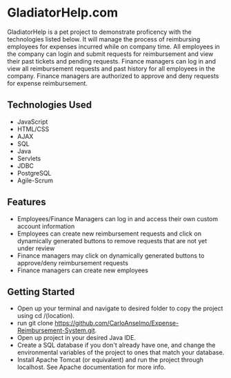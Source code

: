 # GladiatorHelp.com

GladiatorHelp is a pet project to demonstrate proficency with the technologies listed below. It will manage the process of reimbursing employees for expenses incurred while on company time. All employees in the company can login and submit requests for reimbursement and view their past tickets and pending requests. Finance managers can log in and view all reimbursement requests and past history for all employees in the company. Finance managers are authorized to approve and deny requests for expense reimbursement.

## Technologies Used

* JavaScript
* HTML/CSS
* AJAX
* SQL
* Java
* Servlets
* JDBC
* PostgreSQL
* Agile-Scrum

## Features
* Employees/Finance Managers can log in and access their own custom account information
* Employees can create new reimbursement requests and click on dynamically generated buttons to remove requests that are not yet under review
* Finance managers may click on dynamically generated buttons to approve/deny reimbursement requests
* Finance managers can create new employees

## Getting Started

* Open up your terminal and navigate to desired folder to copy the project using cd /(location).
* run git clone https://github.com/CarloAnselmo/Expense-Reimbursement-System.git.
* Open up project in your desired Java IDE.
* Create a SQL database if you don't already have one, and change the environmental variables of the project to ones that match your database.
* Install Apache Tomcat (or equivalent) and run the project through localhost. See Apache documentation for more info.
